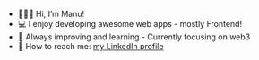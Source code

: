 - 🙋🏼‍♂️ Hi, I’m Manu!
- 💻 I enjoy developing awesome web apps - mostly Frontend!
- 🌱 Always improving and learning - Currently focusing on web3
- 💬 How to reach me: [my LinkedIn profile](https://www.linkedin.com/in/manuel-figueira-77389390/) 

<!---
Mfigueira/Mfigueira is a ✨ special ✨ repository because its `README.md` (this file) appears on your GitHub profile.
You can click the Preview link to take a look at your changes.
--->
